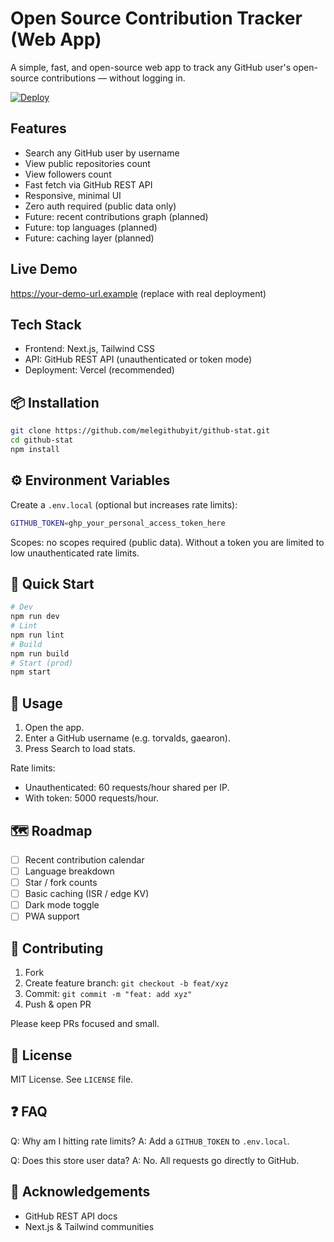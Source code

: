 # Open Source Contribution Tracker (Web App)

A simple, fast, and open-source web app to track any GitHub user's open-source contributions — without logging in.

[![Deploy](https://img.shields.io/badge/deploy-Vercel-informational)](#)  

## Features
- Search any GitHub user by username
- View public repositories count
- View followers count
- Fast fetch via GitHub REST API
- Responsive, minimal UI
- Zero auth required (public data only)
- Future: recent contributions graph (planned)
- Future: top languages (planned)
- Future: caching layer (planned)

## Live Demo
https://your-demo-url.example (replace with real deployment)

## Tech Stack
- Frontend: Next.js, Tailwind CSS
- API: GitHub REST API (unauthenticated or token mode)
- Deployment: Vercel (recommended)

## 📦 Installation
```bash
git clone https://github.com/melegithubyit/github-stat.git
cd github-stat
npm install
```

## ⚙️ Environment Variables
Create a `.env.local` (optional but increases rate limits):
```bash
GITHUB_TOKEN=ghp_your_personal_access_token_here
```
Scopes: no scopes required (public data). Without a token you are limited to low unauthenticated rate limits.

## 🚀 Quick Start
```bash
# Dev
npm run dev
# Lint
npm run lint
# Build
npm run build
# Start (prod)
npm start
```

## 🧪 Usage
1. Open the app.
2. Enter a GitHub username (e.g. torvalds, gaearon).
3. Press Search to load stats.

Rate limits:
- Unauthenticated: 60 requests/hour shared per IP.
- With token: 5000 requests/hour.

## 🗺 Roadmap
- [ ] Recent contribution calendar
- [ ] Language breakdown
- [ ] Star / fork counts
- [ ] Basic caching (ISR / edge KV)
- [ ] Dark mode toggle
- [ ] PWA support

## 🤝 Contributing
1. Fork
2. Create feature branch: `git checkout -b feat/xyz`
3. Commit: `git commit -m "feat: add xyz"`
4. Push & open PR

Please keep PRs focused and small.

## 🧾 License
MIT License. See `LICENSE` file.

## ❓ FAQ
Q: Why am I hitting rate limits?
A: Add a `GITHUB_TOKEN` to `.env.local`.

Q: Does this store user data?
A: No. All requests go directly to GitHub.

## 🙌 Acknowledgements
- GitHub REST API docs
- Next.js & Tailwind communities